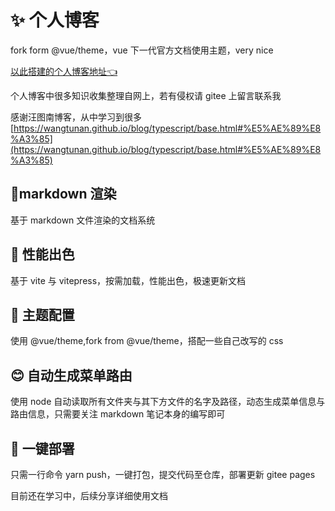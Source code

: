 # ✨ 个人博客

fork form @vue/theme，vue 下一代官方文档使用主题，very nice

[以此搭建的个人博客地址:point_left:](https://zqylzcwcxy.gitee.io/vite-vue-blog)

个人博客中很多知识收集整理自网上，若有侵权请 gitee 上留言联系我

感谢汪图南博客，从中学习到很多
[https://wangtunan.github.io/blog/typescript/base.html#%E5%AE%89%E8%A3%85](https://wangtunan.github.io/blog/typescript/base.html#%E5%AE%89%E8%A3%85)

## 🎉markdown 渲染

基于 markdown 文件渲染的文档系统

## 🚀 性能出色

基于 vite 与 vitepress，按需加载，性能出色，极速更新文档

## 🌈 主题配置

使用 @vue/theme,fork from @vue/theme，搭配一些自己改写的 css

## 😊 自动生成菜单路由

使用 node 自动读取所有文件夹与其下方文件的名字及路径，动态生成菜单信息与路由信息，只需要关注 markdown 笔记本身的编写即可

## 🤖 一键部署

只需一行命令 yarn push，一键打包，提交代码至仓库，部署更新 gitee pages

目前还在学习中，后续分享详细使用文档
